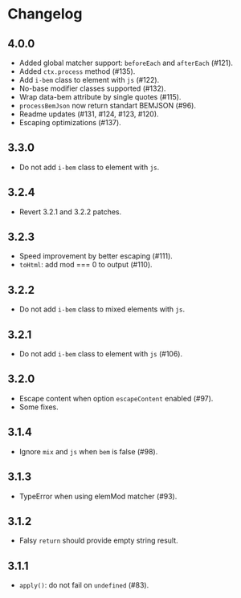 # Changelog

## 4.0.0
- Added global matcher support: `beforeEach` and `afterEach` (#121).
- Added `ctx.process` method (#135).
- Add `i-bem` class to element with `js` (#122).
- No-base modifier classes supported (#132).
- Wrap data-bem attribute by single quotes (#115).
- `processBemJson` now return standart BEMJSON (#96).
- Readme updates (#131, #124, #123, #120).
- Escaping optimizations (#137).

## 3.3.0
- Do not add `i-bem` class to element with `js`.

## 3.2.4
- Revert 3.2.1 and 3.2.2 patches.

## 3.2.3
- Speed improvement by better escaping (#111).
- `toHtml`: add mod === 0 to output (#110).

## 3.2.2
- Do not add `i-bem` class to mixed elements with `js`.

## 3.2.1
- Do not add `i-bem` class to element with `js` (#106).

## 3.2.0
- Escape content when option `escapeContent` enabled (#97).
- Some fixes.

## 3.1.4
- Ignore `mix` and `js` when `bem` is false (#98).

## 3.1.3
- TypeError when using elemMod matcher (#93).

## 3.1.2
- Falsy `return` should provide empty string result.

## 3.1.1
- `apply()`: do not fail on `undefined` (#83).
